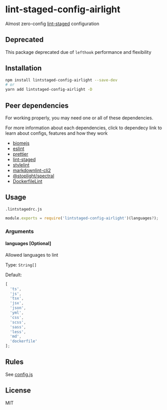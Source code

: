 # lint-staged-config-airlight

Almost zero-config [lint-staged](https://github.com/okonet/lint-staged) configuration

## Deprecated

This package deprecated due of `lefthook` performance and flexibility

## Installation

```bash
npm install lintstaged-config-airlight --save-dev
# or
yarn add lintstaged-config-airlight -D
```

## Peer dependencies

For working properly, you may need one or all of these dependencies.

For more information about each dependencies, click to dependecy link to learn about configs, features and how they work

- [biomejs](https://github.com/biomejs/biome)
- [eslint](http://eslint.org)
- [prettier](https://prettier.io)
- [lint-staged](https://github.com/okonet/lint-staged)
- [stylelint](https://stylelint.io)
- [markdownlint-cli2](https://github.com/DavidAnson/markdownlint-cli2)
- [@stoplight/spectral](https://github.com/stoplightio/spectral)
- [DockerfileLint](https://github.com/replicatedhq/dockerfilelint)

## Usage

`.lintstagedrc.js`

```js
module.exports = require('lintstaged-config-airlight')(languages?);
```

### Arguments

#### **languages** [Optional]

Allowed languages to lint

Type: `String[]`

Default:

```js
[
  'ts',
  'js',
  'tsx',
  'jsx',
  'json',
  'yml',
  'css',
  'scss',
  'sass',
  'less',
  'md',
  'dockerfile'
];
```

## Rules

See [config.js](./config.js)

## License

MIT
